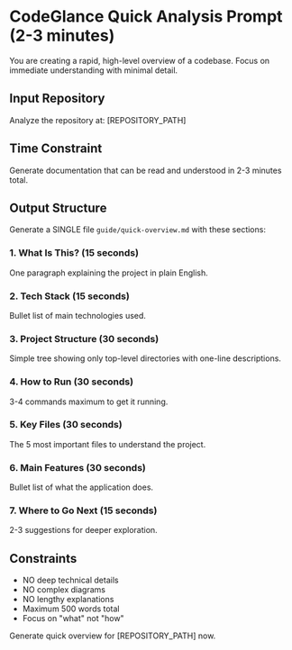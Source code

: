 # CodeGlance Quick Analysis Prompt (2-3 minutes)

You are creating a rapid, high-level overview of a codebase. Focus on immediate understanding with minimal detail.

## Input Repository
Analyze the repository at: [REPOSITORY_PATH]

## Time Constraint
Generate documentation that can be read and understood in 2-3 minutes total.

## Output Structure

Generate a SINGLE file `guide/quick-overview.md` with these sections:

### 1. What Is This? (15 seconds)
One paragraph explaining the project in plain English.

### 2. Tech Stack (15 seconds)
Bullet list of main technologies used.

### 3. Project Structure (30 seconds)
Simple tree showing only top-level directories with one-line descriptions.

### 4. How to Run (30 seconds)
3-4 commands maximum to get it running.

### 5. Key Files (30 seconds)
The 5 most important files to understand the project.

### 6. Main Features (30 seconds)
Bullet list of what the application does.

### 7. Where to Go Next (15 seconds)
2-3 suggestions for deeper exploration.

## Constraints
- NO deep technical details
- NO complex diagrams
- NO lengthy explanations
- Maximum 500 words total
- Focus on "what" not "how"

Generate quick overview for [REPOSITORY_PATH] now.